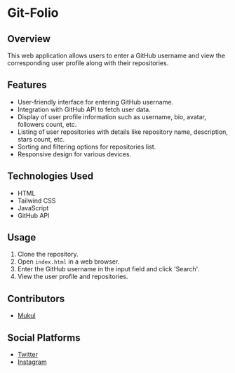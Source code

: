 # Git-Folio

## Overview
This web application allows users to enter a GitHub username and view the corresponding user profile along with their repositories.

## Features
- User-friendly interface for entering GitHub username.
- Integration with GitHub API to fetch user data.
- Display of user profile information such as username, bio, avatar, followers count, etc.
- Listing of user repositories with details like repository name, description, stars count, etc.
- Sorting and filtering options for repositories list.
- Responsive design for various devices.

## Technologies Used
- HTML
- Tailwind CSS
- JavaScript
- GitHub API

## Usage
1. Clone the repository.
2. Open `index.html` in a web browser.
3. Enter the GitHub username in the input field and click 'Search'.
4. View the user profile and repositories.

## Contributors
- [Mukul](https://github.com/mukul1107)

## Social Platforms
- [Twitter](https://twitter.com/mukulownsyou)
- [Instagram](https://instagram.com/mukulownsyou)

